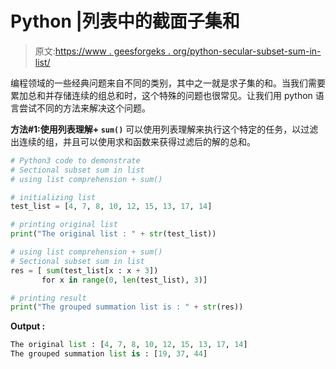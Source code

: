 # Python |列表中的截面子集和

> 原文:[https://www . geesforgeks . org/python-secular-subset-sum-in-list/](https://www.geeksforgeeks.org/python-sectional-subset-sum-in-list/)

编程领域的一些经典问题来自不同的类别，其中之一就是求子集的和。当我们需要累加总和并存储连续的组总和时，这个特殊的问题也很常见。让我们用 python 语言尝试不同的方法来解决这个问题。

**方法#1:使用列表理解+ `sum()`**
可以使用列表理解来执行这个特定的任务，以过滤出连续的组，并且可以使用求和函数来获得过滤后的解的总和。

```py
# Python3 code to demonstrate
# Sectional subset sum in list 
# using list comprehension + sum()

# initializing list
test_list = [4, 7, 8, 10, 12, 15, 13, 17, 14]

# printing original list 
print("The original list : " + str(test_list))

# using list comprehension + sum()
# Sectional subset sum in list 
res = [ sum(test_list[x : x + 3]) 
       for x in range(0, len(test_list), 3)]

# printing result
print("The grouped summation list is : " + str(res))
```

**Output :**

```py
The original list : [4, 7, 8, 10, 12, 15, 13, 17, 14]
The grouped summation list is : [19, 37, 44]

```